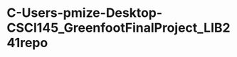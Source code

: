 C-Users-pmize-Desktop-CSCI145_GreenfootFinalProject_LIB241repo
==============================================================
